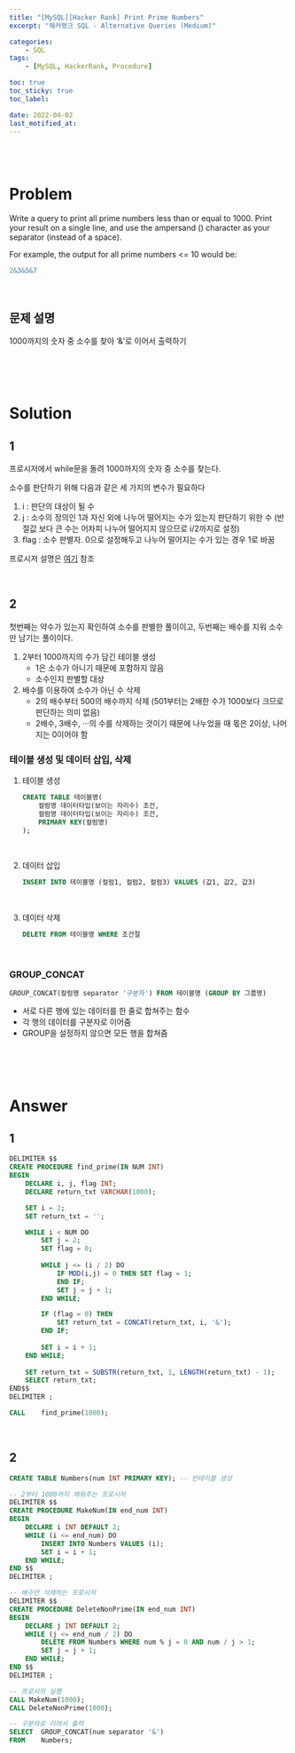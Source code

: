 ```yaml
---
title: "[MySQL][Hacker Rank] Print Prime Numbers"
excerpt: "해커랭크 SQL - Alternative Queries (Medium)"

categories:
    - SQL
tags:
    - [MySQL, HackerRank, Procedure]

toc: true
toc_sticky: true
toc_label:

date: 2022-04-02
last_motified_at:
---
```

<br/>
<br/>

# Problem
Write a query to print all prime numbers less than or equal to 1000. Print your result on a single line, and use the ampersand () character as your separator (instead of a space).

For example, the output for all prime numbers <= 10 would be:

```sql
2&3&5&7
```

<br/>

## 문제 설명
1000까지의 숫자 중 소수를 찾아 ‘&’로 이어서 출력하기

<br/>
<br/>
<br/>

# Solution
## 1
프로시저에서 while문을 돌려 1000까지의 숫자 중 소수를 찾는다.

소수를 판단하기 위해 다음과 같은 세 가지의 변수가 필요하다
1. i : 판단의 대상이 될 수
2. j : 소수의 정의인 1과 자신 외에 나누어 떨어지는 수가 있는지 판단하기 위한 수 (반절값 보다 큰 수는 어차피 나누어 떨어지지 않으므로 i/2까지로 설정)
3. flag : 소수 판별자. 0으로 설정해두고 나누어 떨어지는 수가 있는 경우 1로 바꿈

프로시저 설명은 [여기](https://rim-i.github.io/sql/hackerrank-draw-the-triangle/) 참조

<br/>

## 2
첫번째는 약수가 있는지 확인하여 소수를 판별한 풀이이고, 두번째는 배수를 지워 소수만 남기는 풀이이다.

1. 2부터 1000까지의 수가 담긴 테이블 생성
    - 1은 소수가 아니기 때문에 포함하지 않음
    - 소수인지 판별할 대상
2. 배수를 이용하여 소수가 아닌 수 삭제
    - 2의 배수부터 500의 배수까지 삭제 (501부터는 2배한 수가 1000보다 크므로 판단하는 의미 없음)
    - 2배수, 3배수, ···의 수를 삭제하는 것이기 때문에 나누었을 때 몫은 2이상, 나머지는 0이어야 함

### 테이블 생성 및 데이터 삽입, 삭제
1. 테이블 생성
    ```sql
    CREATE TABLE 테이블명(
        컬럼명 데이터타입(보이는 자리수) 조건,
        컬럼명 데이터타입(보이는 자리수) 조건,
        PRIMARY KEY(컬럼명)
    );
    ```
<br/>

2. 데이터 삽입
    ```sql
    INSERT INTO 테이블명 (컬럼1, 컬럼2, 컬럼3) VALUES (값1, 값2, 값3)
    ```
<br/>

3. 데이터 삭제
    ```sql
    DELETE FROM 테이블명 WHERE 조건절
    ```
<br/>

### GROUP_CONCAT

```sql
GROUP_CONCAT(칼럼명 separator '구분자') FROM 테이블명 (GROUP BY 그룹명)
```
- 서로 다른 행에 있는 데이터를 한 줄로 합쳐주는 함수
- 각 행의 데이터를 구분자로 이어줌
- GROUP을 설정하지 않으면 모든 행을 합쳐줌

<br/>
<br/>
<br/>

# Answer
## 1

```sql
DELIMITER $$
CREATE PROCEDURE find_prime(IN NUM INT)
BEGIN   
    DECLARE i, j, flag INT;
    DECLARE return_txt VARCHAR(1000);

    SET i = 2;
    SET return_txt = '';

    WHILE i < NUM DO
        SET j = 2;
        SET flag = 0;
        
        WHILE j <= (i / 2) DO
            IF MOD(i,j) = 0 THEN SET flag = 1;
            END IF;
            SET j = j + 1;
        END WHILE;

        IF (flag = 0) THEN 
            SET return_txt = CONCAT(return_txt, i, '&');
        END IF;
        
        SET i = i + 1;
    END WHILE;
    
    SET return_txt = SUBSTR(return_txt, 1, LENGTH(return_txt) - 1);
    SELECT return_txt;
END$$
DELIMITER ;

CALL    find_prime(1000);
```
<br/>

## 2

```sql
CREATE TABLE Numbers(num INT PRIMARY KEY); -- 빈테이블 생성

-- 2부터 1000까지 채워주는 프로시저
DELIMITER $$
CREATE PROCEDURE MakeNum(IN end_num INT)
BEGIN
    DECLARE i INT DEFAULT 2;
    WHILE (i <= end_num) DO
        INSERT INTO Numbers VALUES (i);
        SET i = i + 1;
    END WHILE;
END $$
DELIMITER ;

-- 배수만 삭제하는 프로시저
DELIMITER $$
CREATE PROCEDURE DeleteNonPrime(IN end_num INT)
BEGIN
    DECLARE j INT DEFAULT 2;
    WHILE (j <= end_num / 2) DO
        DELETE FROM Numbers WHERE num % j = 0 AND num / j > 1;
        SET j = j + 1;
    END WHILE;
END $$
DELIMITER ;

-- 프로시저 실행
CALL MakeNum(1000);
CALL DeleteNonPrime(1000);

-- 구분자로 이어서 출력
SELECT  GROUP_CONCAT(num separator '&')
FROM    Numbers;
```


<br/>
<br/>
<br/>
